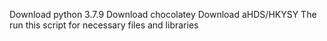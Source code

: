Download python 3.7.9
Download chocolatey
Download aHDS/HKYSY
The run this script for necessary files and libraries
